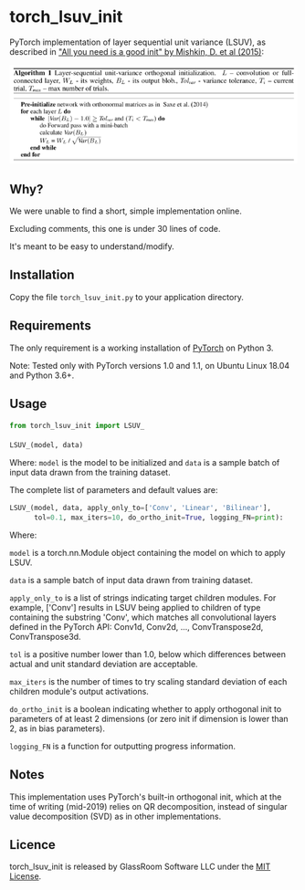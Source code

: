 # torch_lsuv_init

PyTorch implementation of layer sequential unit variance (LSUV), as described in ["All you need is a good init" by Mishkin, D. et al (2015)](https://arxiv.org/abs/1511.06422):

![Algorithm as published](algorithm_as_published.png)

## Why?

We were unable to find a short, simple implementation online.

Excluding comments, this one is under 30 lines of code.

It's meant to be easy to understand/modify.

## Installation

Copy the file `torch_lsuv_init.py` to your application directory.

## Requirements

The only requirement is a working installation of [PyTorch](https://pytorch.org/) on Python 3.

Note: Tested only with PyTorch versions 1.0 and 1.1, on Ubuntu Linux 18.04 and Python 3.6+.

## Usage

```python
from torch_lsuv_init import LSUV_

LSUV_(model, data)
```

Where: `model` is the model to be initialized and `data` is a sample batch of input data drawn from the training dataset.

The complete list of parameters and default values are:

```python
LSUV_(model, data, apply_only_to=['Conv', 'Linear', 'Bilinear'],
      tol=0.1, max_iters=10, do_ortho_init=True, logging_FN=print):
```

Where:

`model` is a torch.nn.Module object containing the model on which to apply LSUV.

`data` is a sample batch of input data drawn from training dataset.

`apply_only_to` is a list of strings indicating target children modules. For example, \['Conv'\] results in LSUV being applied to children of type containing the substring 'Conv', which matches all convolutional layers defined in the PyTorch API: Conv1d, Conv2d, ..., ConvTranspose2d, ConvTranspose3d.

`tol` is a positive number lower than 1.0, below which differences between actual and unit standard deviation are acceptable.

`max_iters` is the number of times to try scaling standard deviation of each children module's output activations.

`do_ortho_init` is a boolean indicating whether to apply orthogonal init to parameters of at least 2 dimensions (or zero init if dimension is lower than 2, as in bias parameters).

`logging_FN` is a function for outputting progress information.

## Notes

This implementation uses PyTorch's built-in orthogonal init, which at the time of writing (mid-2019) relies on QR decomposition, instead of singular value decomposition (SVD) as in other implementations.

## Licence

torch_lsuv_init is released by GlassRoom Software LLC under the [MIT License](LICENSE).
